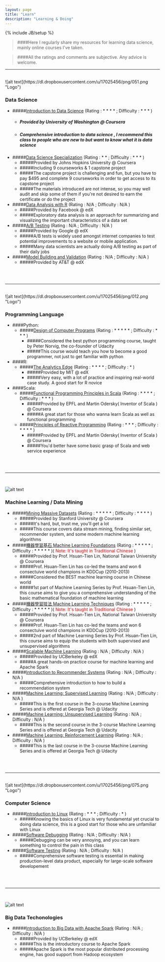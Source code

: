 ```yaml
---
layout: page
title: "Learn"
description: "Learning & Doing"
---
```

{% include JB/setup %}
> ####Here I regularly share my resources for learning data science, mainly online courses I've taken.

> ####All the ratings and comments are subjective. Any advice is welcome.

 

---
<br />         
![alt text](https://dl.dropboxusercontent.com/u/17025456/png/051.png "Logo")

### Data Science
* #####[Introduction to Data Science](https://www.coursera.org/course/datasci) (Rating : * * * * ; Difficulty : * * * )
	- ##### Provided by University of Washington @ Coursera
	- ##### Comprehensive introduction to data science , I recommend this class to people who are new to but want to know what it is data science
* #####[Data Science Specialization](https://www.coursera.org/specialization/jhudatascience/1) (Rating : * * ; Difficulty : * * * )
	- #####Provided by Johns Hopkins University @ Coursera
	- #####Including 9 courseworks & 1 capstone project
	- #####The capstone project is challenging and fun, but you have to pay $495 and complete 9 courseworks in order to get access to its capstone project
	- #####The materials introduced are not intense, so you may well audit and skip some of them if you're not desired to earn the certificate or do the project
* #####[Data Analysis with R](https://www.udacity.com/course/data-analysis-with-r--ud651) (Rating : N/A ; Difficulty : N/A )
	- #####Provided by Facebook @ edX
	- #####Exploratory data analysis is an approach for summarizing and visualizing the important characteristics of a data set
* #####[A/B Testing](https://www.udacity.com/course/ab-testing--ud257) (Rating : N/A ; Difficulty : N/A )
	- #####Provided by Google @ edX
	- #####A/B tests is widely used amongst internet companies to test potential improvements to a website or mobile application.
	- #####Many data scientists are actually doing A/B testing as part of their daily jobs
* #####[Model Building and Validation](https://www.udacity.com/course/model-building-and-validation--ud919) (Rating : N/A ; Difficulty : N/A )
	- #####Provided by AT&T @ edX
<br />
<br />

---
<br />  
![alt text](https://dl.dropboxusercontent.com/u/17025456/png/012.png "Logo")

### Programming Language
* ####Python:
	* #####[Design of Computer Programs](https://www.udacity.com/course/design-of-computer-programs--cs212) (Rating : * * * * * ;  Difficulty : * * * )
		- #####Considered the best python programming course, taught by Peter Norvig, the co-founder of Udacity
		- #####This course would teach you how to become a good programmer, not just to get familiar with python
* ####R:
	* #####[The Analytics Edge](https://www.edx.org/course/analytics-edge-mitx-15-071x-0) (Rating : * * * * ; Difficulty : * )
		- #####Provided by MIT @ edX
		- #####Very easy, with a lot of practice and inspiring real-world case study. A good start for R novice
* ####Scala:
	* #####[Functional Programming Principles in Scala](https://www.coursera.org/course/progfun) (Rating : * * * * ; Difficulty : * * * )
		- #####Provided by EPFL and Martin Odersky( Inventor of Scala ) @ Coursera
		- #####A great start for those who wanna learn Scala as well as functional programming
	* #####[Principles of Reactive Programming](https://www.coursera.org/course/reactive) (Rating : * * * ; Difficulty : * * * * )
		- #####Provided by EPFL and Martin Odersky( Inventor of Scala ) @ Coursera
		- #####You'd better have some basic grasp of Scala and web service experience		
<br />
<br />

---
<br />  

![alt text](https://dl.dropboxusercontent.com/u/17025456/png/059.png "Logo")

### Machine Learning / Data Mining
* #####[Mining Massive Datasets](https://www.coursera.org/course/mmds) (Rating : * * * * * ; Difficulty : * * * * )
	- #####Provided by Stanford University @ Coursera
	- #####It's hard, but, trust me, you'll get a lot
	- #####This course covers data stream mining, finding similar set, recommender system, and some modern machine learning algorithms
* #####[機器學習基石 Machine Learning Foundations](https://www.coursera.org/course/ntumlone) (Rating : * * * * * ; Difficulty : * * * * * )( <font color='red'>Note: It's taught in Traditional Chinese</font> )
	- #####Provided by Prof. Hsuan-Tien Lin, National Taiwan University @ Coursera
	- #####Prof. Hsuan-Tien Lin has co-led the teams and won 6 consectuive world champions in KDDCup (2010-2013)
	- #####Considered the BEST machine learning course in Chinese world
	- #####1st part of Machine Learning Series by Prof. Hsuan-Tien Lin, this course aims to give you a comprehensive understanding of the basic mathematical foundation of machine learning
* #####[機器學習技法 Machine Learning Techniques](https://www.coursera.org/course/ntumltwo) (Rating : * * * * * ; Difficulty : * * * * * )( <font color='red'>Note: It's taught in Traditional Chinese</font> )
	- #####Provided by Prof. Hsuan-Tien Lin, National Taiwan University @ Coursera
	- #####Prof. Hsuan-Tien Lin has co-led the teams and won 6 consectuive world champions in KDDCup (2010-2013)
	- #####2nd part of Machine Learning Series by Prof. Hsuan-Tien Lin, this course aims to equip the students with both supervised and unsupervised algorithms
* #####[Scalable Machine Learning](https://www.edx.org/course/scalable-machine-learning-uc-berkeleyx-cs190-1x) (Rating : N/A ; Difficulty : N/A )
	- #####Provided by UCBerkeley @ edX
	- #####A great hands-on practice course for machine learning and Apache Spark
* #####[Introduction to Recommender Systems](https://www.coursera.org/learn/recommender-systems) (Rating : N/A ; Difficulty : N/A )
	- #####Comprehensive introduction to how to build a recommendation system
* #####[Machine Learning: Supervised Learning](https://www.udacity.com/course/machine-learning-supervised-learning--ud675) (Rating : N/A ; Difficulty : N/A )
	- #####This is the first course in the 3-course Machine Learning Series and is offered at Georgia Tech @ Udacity
* #####[Machine Learning: Unsupervised Learning](https://www.udacity.com/course/machine-learning-unsupervised-learning--ud741) (Rating : N/A ; Difficulty : N/A )
	- #####This is the second course in the 3-course Machine Learning Series and is offered at Georgia Tech @ Udacity
* #####[Machine Learning: Reinforcement Learning](https://www.udacity.com/course/machine-learning-reinforcement-learning--ud820) (Rating : N/A ; Difficulty : N/A )
	- #####This is the last course in the 3-course Machine Learning Series and is offered at Georgia Tech @ Udacity

<br />
<br />

---
<br />  
![alt text](https://dl.dropboxusercontent.com/u/17025456/png/075.png "Logo")

### Computer Science
* #####[Introduction to Linux](https://www.edx.org/course/introduction-linux-linuxfoundationx-lfs101x-2) (Rating : * * * ; Difficulty : * )
	- #####Knowing the basics of Linux is very fundamental yet crucial to doing data science, this is a good start for those who are unfamiliar with Linux
* #####[Software Debugging](https://www.udacity.com/course/software-debugging--cs259) (Rating : N/A ; Difficulty : N/A )
	- #####Debugging can be very annoying, and you can learn something to control the pain in this class
* #####[Software Testing](https://www.udacity.com/course/software-testing--cs258) (Rating : N/A ; Difficulty : N/A )
	- #####Comprehensive software testing is essential in making production-level data product, especially for large-scale software developement


<br />
<br />

---
<br />  

![alt text](https://dl.dropboxusercontent.com/u/17025456/png/083.png "Logo")

### Big Data Techonologies
* #####[Introduction to Big Data with Apache Spark](https://www.edx.org/course/introduction-big-data-apache-spark-uc-berkeleyx-cs100-1x) (Rating : N/A ; Difficulty : N/A )
	- #####Provided by UCBerkeley @ edX
	- #####This is the introductory course to Apache Spark
	- #####Apache Spark is the most popular distributed processing engine, has good support from Hadoop ecosystem





<br />
<br />
